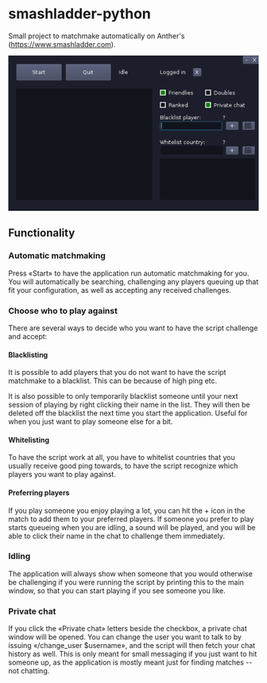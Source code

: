 # smashladder-python

Small project to matchmake automatically on Anther's (https://www.smashladder.com).

![App](https://github.com/thomaav/smashladder-python/raw/master/static/app.png)

## Functionality

### Automatic matchmaking

Press «Start» to have the application run automatic matchmaking for
you. You will automatically be searching, challenging any players
queuing up that fit your configuration, as well as accepting any
received challenges.

### Choose who to play against

There are several ways to decide who you want to have the script challenge
and accept:

#### Blacklisting

It is possible to add players that you do not want to have the script
matchmake to a blacklist. This can be because of high ping etc.

It is also possible to only temporarily blacklist someone until your
next session of playing by right clicking their name in the list. They
will then be deleted off the blacklist the next time you start the
application. Useful for when you just want to play someone else for a
bit.

#### Whitelisting

To have the script work at all, you have to whitelist countries that
you usually receive good ping towards, to have the script recognize
which players you want to play against.

#### Preferring players

If you play someone you enjoy playing a lot, you can hit the + icon in
the match to add them to your preferred players. If someone you prefer
to play starts queueing when you are idling, a sound will be played,
and you will be able to click their name in the chat to challenge them
immediately.

### Idling

The application will always show when someone that you would otherwise
be challenging if you were running the script by printing this to the
main window, so that you can start playing if you see someone you
like.


### Private chat

If you click the «Private chat» letters beside the checkbox, a private
chat window will be opened. You can change the user you want to talk
to by issuing «/change_user $username», and the script will then fetch
your chat history as well. This is only meant for small messaging if
you just want to hit someone up, as the application is mostly meant
just for finding matches -- not chatting.